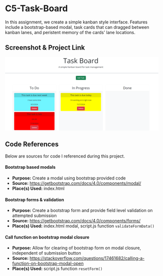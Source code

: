# C5-Task-Board
In this assignment, we create a simple kanban style interface. Features include a bootstrap-based modal, task cards that can dragged between kanban lanes, and peristent memory of the cards' lane locations.

## Screenshot & Project Link
![Assignment Screenshot](./assets/images/Assignment_Screenshot.png "Assignment Screenshot")

## Code References
Below are sources for code I referenced during this project.

#### Bootstrap based modals
* **Purpose:** Create a modal using bootstrap provided code
* **Source:** https://getbootstrap.com/docs/4.0/components/modal/
* **Place(s) Used:** index.html

#### Bootstrap forms & validation
* **Purpose:** Create a bootstrap form and provide field level validation on attempted submission
* **Source:** https://getbootstrap.com/docs/4.0/components/forms/
* **Place(s) Used:** index.html modal, script.js function `validateFormData()`

#### Call function on bootstrap modal closure
* **Purpose:** Allow for clearing of bootstrap form on modal closure, independent of submission button
* **Source:** https://stackoverflow.com/questions/17461682/calling-a-function-on-bootstrap-modal-open
* **Place(s) Used:** script.js function `resetForm()`